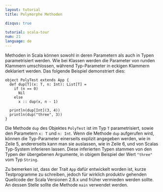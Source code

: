 ```yaml
---
layout: tutorial
title: Polymorphe Methoden

disqus: true

tutorial: scala-tour
num: 21
language: de
---
```


Methoden in Scala können sowohl in deren Parametern als auch in Typen parametrisiert werden. Wie bei
Klassen werden die Parameter von runden Klammern umschlossen, während Typ-Parameter in eckigen
Klammern deklariert werden. Das folgende Beispiel demonstriert dies:

    object PolyTest extends App {
      def dup[T](x: T, n: Int): List[T] =
        if (n == 0)
          Nil
        else
          x :: dup(x, n - 1)

      println(dup[Int](3, 4))
      println(dup("three", 3))
    }

Die Methode `dup` des Objektes `PolyTest` ist im Typ `T` parametrisiert, sowie den Parametern `x: T`
und `n: Int`. Wenn die Methode `dup` aufgerufen wird, können die Typ-Parameter einerseits explizit
angegeben werden, wie in Zeile 5, andererseits kann man sie auslassen, wie in Zeile 6, und von
Scalas Typ-System inferieren lassen. Diese inferierten Typen stammen von den Typen der übergebenen
Argumente, in obigem Beispiel der Wert `"three"` vom Typ `String`.

Zu bemerken ist, dass der Trait `App` dafür entwickelt worden ist, kurze Testprogramme zu schreiben,
jedoch für wirklich produktiv gehenden Quellcode der Scala Versionen 2.8.x und früher vermieden
werden sollte. An dessen Stelle sollte die Methode `main` verwendet werden.

